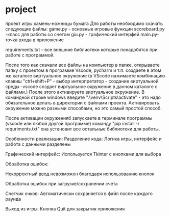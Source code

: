 # project
проект игры камень-ножницы бумага
Для работы необходимо скачать следующие файлы:
game.py - основные игровые функции 
scoreboard.py -класс для работы со счетом
giu.py - графический интерфей
main.py- точка входа в приложение 

requirements.txt - все внешние библиотеки которые понадобятся при работе с программой.

После того как скачали все файлы на компьютер в папке.
открываете папку с проектом в программе Vscode, pycharm и т.п. создаете в этом же каталоге виртуальное окружение
(в VScode нажимаете комбинацию клавиш "ctrl+shift+P" - выбор интерпретатор - создание виртуальной среды -vscode создает виртуальное окружение в данном каталоге с файлами.) После этого активируете виртуальное окружение. В командной строке windows введите  ".\venv\Scripts\activate" - это надо обязательное делать в директории с файлами проекта. Активировать окружение можно разными способами, но это самый простой способ.

После активации окруженияб запускаете в терминале программы (vscode или любой другой программе) команду "pip install -r requriments.txt" она установит все остальные библиотеки для работы.

Особенности реализации:
Разделение кода: Логика игры, интерфейс и работа с данными разделены

Графический интерфейс: Используется Tkinter с кнопками для выбора

Обработка ошибок:

Некорректный ввод невозможен благодаря использованию кнопок

Обработка ошибок при загрузке/сохранении счета

Счетчик очков: Автоматически сохраняется в файл после каждого раунда

Выход из игры: Кнопка Quit для закрытия приложения








